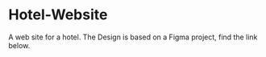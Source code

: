# Hotel-Website
A web site for a hotel. The Design is based on a Figma project, find the link below.
